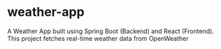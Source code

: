 # weather-app
A Weather App built using Spring Boot (Backend) and React (Frontend).   This project fetches real-time weather data from OpenWeather
